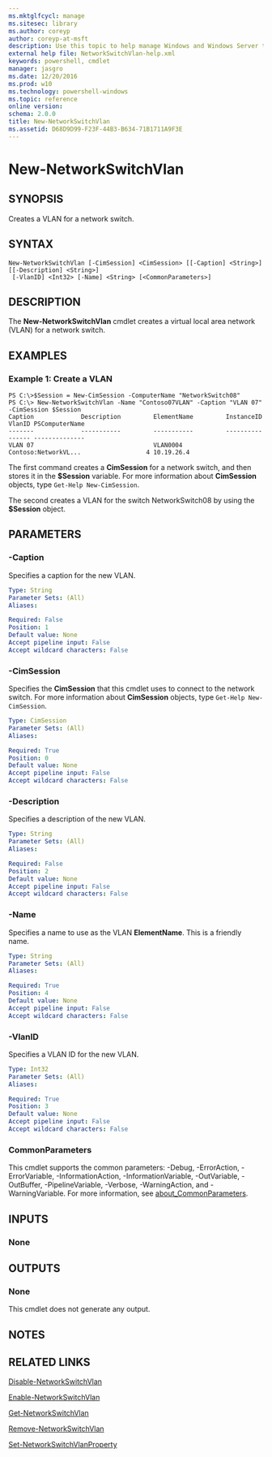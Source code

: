 ```yaml
---
ms.mktglfcycl: manage
ms.sitesec: library
ms.author: coreyp
author: coreyp-at-msft
description: Use this topic to help manage Windows and Windows Server technologies with Windows PowerShell.
external help file: NetworkSwitchVlan-help.xml
keywords: powershell, cmdlet
manager: jasgro
ms.date: 12/20/2016
ms.prod: w10
ms.technology: powershell-windows
ms.topic: reference
online version: 
schema: 2.0.0
title: New-NetworkSwitchVlan
ms.assetid: D68D9D99-F23F-44B3-B634-71B1711A9F3E
---
```


# New-NetworkSwitchVlan

## SYNOPSIS
Creates a VLAN for a network switch.

## SYNTAX

```
New-NetworkSwitchVlan [-CimSession] <CimSession> [[-Caption] <String>] [[-Description] <String>]
 [-VlanID] <Int32> [-Name] <String> [<CommonParameters>]
```

## DESCRIPTION
The **New-NetworkSwitchVlan** cmdlet creates a virtual local area network (VLAN) for a network switch.

## EXAMPLES

### Example 1: Create a VLAN
```
PS C:\>$Session = New-CimSession -ComputerName "NetworkSwitch08"
PS C:\> New-NetworkSwitchVlan -Name "Contoso07VLAN" -Caption "VLAN 07" -CimSession $Session
Caption             Description         ElementName         InstanceID                       VlanID PSComputerName    
-------             -----------         -----------         ----------                       ------ --------------    
VLAN 07                                 VLAN0004            Contoso:NetworkVL...                  4 10.19.26.4
```

The first command creates a **CimSession** for a network switch, and then stores it in the **$Session** variable.
For more information about **CimSession** objects, type `Get-Help New-CimSession`.

The second creates a VLAN for the switch NetworkSwitch08 by using the **$Session** object.

## PARAMETERS

### -Caption
Specifies a caption for the new VLAN.

```yaml
Type: String
Parameter Sets: (All)
Aliases: 

Required: False
Position: 1
Default value: None
Accept pipeline input: False
Accept wildcard characters: False
```

### -CimSession
Specifies the **CimSession** that this cmdlet uses to connect to the network switch.
For more information about **CimSession** objects, type `Get-Help New-CimSession`.

```yaml
Type: CimSession
Parameter Sets: (All)
Aliases: 

Required: True
Position: 0
Default value: None
Accept pipeline input: False
Accept wildcard characters: False
```

### -Description
Specifies a description of the new VLAN.

```yaml
Type: String
Parameter Sets: (All)
Aliases: 

Required: False
Position: 2
Default value: None
Accept pipeline input: False
Accept wildcard characters: False
```

### -Name
Specifies a name to use as the VLAN **ElementName**.
This is a friendly name.

```yaml
Type: String
Parameter Sets: (All)
Aliases: 

Required: True
Position: 4
Default value: None
Accept pipeline input: False
Accept wildcard characters: False
```

### -VlanID
Specifies a VLAN ID for the new VLAN.

```yaml
Type: Int32
Parameter Sets: (All)
Aliases: 

Required: True
Position: 3
Default value: None
Accept pipeline input: False
Accept wildcard characters: False
```

### CommonParameters
This cmdlet supports the common parameters: -Debug, -ErrorAction, -ErrorVariable, -InformationAction, -InformationVariable, -OutVariable, -OutBuffer, -PipelineVariable, -Verbose, -WarningAction, and -WarningVariable. For more information, see [about_CommonParameters](http://go.microsoft.com/fwlink/?LinkID=113216).

## INPUTS

### None

## OUTPUTS

### None
This cmdlet does not generate any output.

## NOTES

## RELATED LINKS

[Disable-NetworkSwitchVlan](./disable-networkswitchvlan.md)

[Enable-NetworkSwitchVlan](./enable-networkswitchvlan.md)

[Get-NetworkSwitchVlan](./get-networkswitchvlan.md)

[Remove-NetworkSwitchVlan](./remove-networkswitchvlan.md)

[Set-NetworkSwitchVlanProperty](./set-networkswitchvlanproperty.md)


